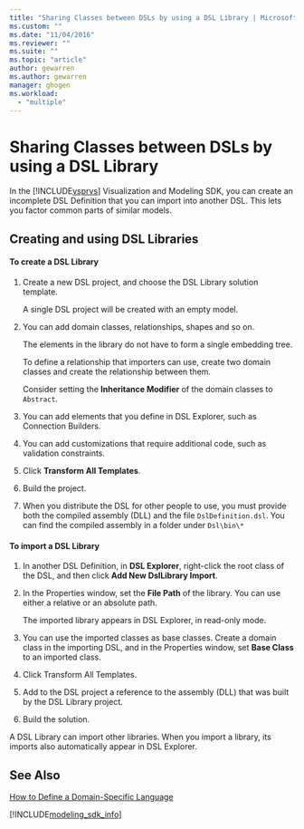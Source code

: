 ```yaml
---
title: "Sharing Classes between DSLs by using a DSL Library | Microsoft Docs"
ms.custom: ""
ms.date: "11/04/2016"
ms.reviewer: ""
ms.suite: ""
ms.topic: "article"
author: gewarren
ms.author: gewarren
manager: ghogen
ms.workload: 
  - "multiple"
---
```

# Sharing Classes between DSLs by using a DSL Library
In the [!INCLUDE[vsprvs](../code-quality/includes/vsprvs_md.md)] Visualization and Modeling SDK, you can create an incomplete DSL Definition that you can import into another DSL. This lets you factor common parts of similar models.  
  
## Creating and using DSL Libraries  
  
#### To create a DSL Library  
  
1.  Create a new DSL project, and choose the DSL Library solution template.  
  
     A single DSL project will be created with an empty model.  
  
2.  You can add domain classes, relationships, shapes and so on.  
  
     The elements in the library do not have to form a single embedding tree.  
  
     To define a relationship that importers can use, create two domain classes and create the relationship between them.  
  
     Consider setting the **Inheritance Modifier** of the domain classes to `Abstract`.  
  
3.  You can add elements that you define in DSL Explorer, such as Connection Builders.  
  
4.  You can add customizations that require additional code, such as validation constraints.  
  
5.  Click **Transform All Templates**.  
  
6.  Build the project.  
  
7.  When you distribute the DSL for other people to use, you must provide both the compiled assembly (DLL) and the file `DslDefinition.dsl`. You can find the compiled assembly in a folder under `Dsl\bin\*`  
  
#### To import a DSL Library  
  
1.  In another DSL Definition, in **DSL Explorer**, right-click the root class of the DSL, and then click **Add New DslLibrary Import**.  
  
2.  In the Properties window, set the **File Path** of the library. You can use either a relative or an absolute path.  
  
     The imported library appears in DSL Explorer, in read-only mode.  
  
3.  You can use the imported classes as base classes. Create a domain class in the importing DSL, and in the Properties window, set **Base Class** to an imported class.  
  
4.  Click Transform All Templates.  
  
5.  Add to the DSL project a reference to the assembly (DLL) that was built by the DSL Library project.  
  
6.  Build the solution.  
  
 A DSL Library can import other libraries. When you import a library, its imports also automatically appear in DSL Explorer.  
  
## See Also  
 [How to Define a Domain-Specific Language](../modeling/how-to-define-a-domain-specific-language.md)
 
[!INCLUDE[modeling_sdk_info](includes/modeling_sdk_info.md)]
